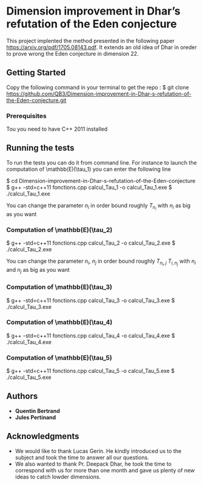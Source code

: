 # Dimension improvement in Dhar’s refutation of the Eden conjecture

This project implented the method presented in the following paper <https://arxiv.org/pdf/1705.08143.pdf>.
It extends an old idea of Dhar in oreder to prove wrong the Eden conjecture in dimension 22.

## Getting Started

Copy the following command in your terminal to get the repo : 
$ git clone https://github.com/QB3/Dimension-improvement-in-Dhar-s-refutation-of-the-Eden-conjecture.git

### Prerequisites

Tou you need to have C++ 2011 installed

## Running the tests

To run the tests you can do it from command line. For instance to launch the computation of \mathbb(E)(\tau_1) you can enter the following line

$ cd Dimension-improvement-in-Dhar-s-refutation-of-the-Eden-conjecture
$ g++ -std=c++11 fonctions.cpp calcul_Tau_1 -o calcul_Tau_1.exe
$ ./calcul_Tau_1.exe

You can change the parameter $n_i$ in order bound roughly $T_{n_i}$ with $n_i$ as big as you want

### Computation of \mathbb(E)(\tau_2)

$ g++ -std=c++11 fonctions.cpp calcul_Tau_2 -o calcul_Tau_2.exe
$ ./calcul_Tau_2.exe

You can change the parameter $n_i$, $n_j$ in order bound roughly $T_{n_i, j}$ $T_{i, n_j}$ with $n_i$ and $n_j$ as big as you want

### Computation of \mathbb(E)(\tau_3)

$ g++ -std=c++11 fonctions.cpp calcul_Tau_3 -o calcul_Tau_3.exe
$ ./calcul_Tau_3.exe

### Computation of \mathbb(E)(\tau_4)

$ g++ -std=c++11 fonctions.cpp calcul_Tau_4 -o calcul_Tau_4.exe
$ ./calcul_Tau_4.exe

### Computation of \mathbb(E)(\tau_5)

$ g++ -std=c++11 fonctions.cpp calcul_Tau_5 -o calcul_Tau_5.exe
$ ./calcul_Tau_5.exe

## Authors

* **Quentin Bertrand** 
* **Jules Pertinand**

## Acknowledgments

* We would like to thank Lucas Gerin. He kindly introduced us to the subject and took the time to answer all our questions.
* We also wanted to thank Pr. Deepack Dhar, he took the time to correspond with us for more than one month and gave us plenty of new ideas to catch lowder dimensions.

